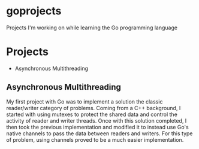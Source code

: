 # goprojects
Projects I'm working on while learning the Go programming language

# Projects
- Asynchronous Multithreading

## Asynchronous Multithreading
My first project with Go was to implement a solution the classic reader/writer category of problems. Coming from a C++ background, 
I started with using mutexes to protect the shared data and control the activity of reader and writer threads. Once with this solution completed,
I then took the previous implementation and modified it to instead use Go's native channels to pass the data between readers and writers. 
For this type of problem, using channels proved to be a much easier implementation. 
